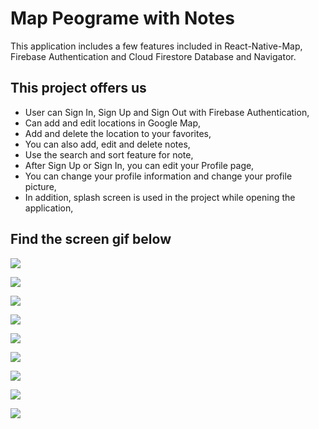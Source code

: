 # Map Peograme with Notes

This application includes a few features included in React-Native-Map, Firebase Authentication and Cloud Firestore Database and Navigator.
<br/>

## This project offers us

- User can Sign In, Sign Up and Sign Out with Firebase Authentication,
- Can add and edit locations in Google Map,
- Add and delete the location to your favorites,
- You can also add, edit and delete notes,
- Use the search and sort feature for note,
- After Sign Up or Sign In, you can edit your Profile page,
- You can change your profile information and change your profile picture,
- In addition, splash screen is used in the project while opening the application,

<h2> Find the screen gif below </h2>

![](/mapsWithNotes.gif)

![](/00.png)

![](/11.png)

![](/22.png)

![](/33.png)

![](/44.png)

![](/55.png)

![](/66.png)

![](/77.png)
